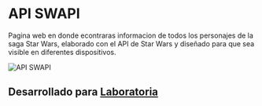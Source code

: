 # API SWAPI

Pagina web en donde econtraras informacion de todos los personajes de la saga Star Wars, elaborado con el API de Star Wars y diseñado para que sea visible en diferentes dispositivos.

![API SWAPI](https://user-images.githubusercontent.com/32303250/41056113-bc4ec044-6988-11e8-9d54-7a903d492008.png)

## Desarrollado para [Laboratoria](http://www.laboratoria.la/)
